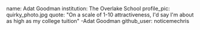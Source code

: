 name: Adat Goodman
institution: The Overlake School
profile_pic: quirky_photo.jpg
quote: "On a scale of 1-10 attractiveness, I'd say I'm about as high as my college tuition" -Adat Goodman
github_user: noticemechris

